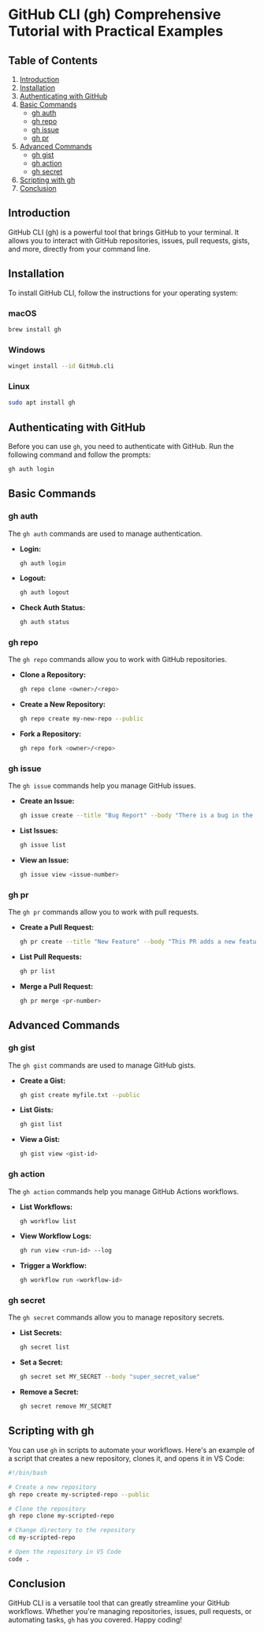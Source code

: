 # GitHub CLI (gh) Comprehensive Tutorial with Practical Examples

## Table of Contents
1. [Introduction](#introduction)
2. [Installation](#installation)
3. [Authenticating with GitHub](#authenticating-with-github)
4. [Basic Commands](#basic-commands)
    - [gh auth](#gh-auth)
    - [gh repo](#gh-repo)
    - [gh issue](#gh-issue)
    - [gh pr](#gh-pr)
5. [Advanced Commands](#advanced-commands)
    - [gh gist](#gh-gist)
    - [gh action](#gh-action)
    - [gh secret](#gh-secret)
6. [Scripting with gh](#scripting-with-gh)
7. [Conclusion](#conclusion)

## Introduction
GitHub CLI (gh) is a powerful tool that brings GitHub to your terminal. It allows you to interact with GitHub repositories, issues, pull requests, gists, and more, directly from your command line.

## Installation
To install GitHub CLI, follow the instructions for your operating system:

### macOS
```sh
brew install gh
```

### Windows
```sh
winget install --id GitHub.cli
```

### Linux
```sh
sudo apt install gh
```

## Authenticating with GitHub
Before you can use `gh`, you need to authenticate with GitHub. Run the following command and follow the prompts:

```sh
gh auth login
```

## Basic Commands

### gh auth
The `gh auth` commands are used to manage authentication.

- **Login:**
    ```sh
    gh auth login
    ```

- **Logout:**
    ```sh
    gh auth logout
    ```

- **Check Auth Status:**
    ```sh
    gh auth status
    ```

### gh repo
The `gh repo` commands allow you to work with GitHub repositories.

- **Clone a Repository:**
    ```sh
    gh repo clone <owner>/<repo>
    ```

- **Create a New Repository:**
    ```sh
    gh repo create my-new-repo --public
    ```

- **Fork a Repository:**
    ```sh
    gh repo fork <owner>/<repo>
    ```

### gh issue
The `gh issue` commands help you manage GitHub issues.

- **Create an Issue:**
    ```sh
    gh issue create --title "Bug Report" --body "There is a bug in the code."
    ```

- **List Issues:**
    ```sh
    gh issue list
    ```

- **View an Issue:**
    ```sh
    gh issue view <issue-number>
    ```

### gh pr
The `gh pr` commands allow you to work with pull requests.

- **Create a Pull Request:**
    ```sh
    gh pr create --title "New Feature" --body "This PR adds a new feature."
    ```

- **List Pull Requests:**
    ```sh
    gh pr list
    ```

- **Merge a Pull Request:**
    ```sh
    gh pr merge <pr-number>
    ```

## Advanced Commands

### gh gist
The `gh gist` commands are used to manage GitHub gists.

- **Create a Gist:**
    ```sh
    gh gist create myfile.txt --public
    ```

- **List Gists:**
    ```sh
    gh gist list
    ```

- **View a Gist:**
    ```sh
    gh gist view <gist-id>
    ```

### gh action
The `gh action` commands help you manage GitHub Actions workflows.

- **List Workflows:**
    ```sh
    gh workflow list
    ```

- **View Workflow Logs:**
    ```sh
    gh run view <run-id> --log
    ```

- **Trigger a Workflow:**
    ```sh
    gh workflow run <workflow-id>
    ```

### gh secret
The `gh secret` commands allow you to manage repository secrets.

- **List Secrets:**
    ```sh
    gh secret list
    ```

- **Set a Secret:**
    ```sh
    gh secret set MY_SECRET --body "super_secret_value"
    ```

- **Remove a Secret:**
    ```sh
    gh secret remove MY_SECRET
    ```

## Scripting with gh
You can use `gh` in scripts to automate your workflows. Here's an example of a script that creates a new repository, clones it, and opens it in VS Code:

```sh
#!/bin/bash

# Create a new repository
gh repo create my-scripted-repo --public

# Clone the repository
gh repo clone my-scripted-repo

# Change directory to the repository
cd my-scripted-repo

# Open the repository in VS Code
code .
```

## Conclusion
GitHub CLI is a versatile tool that can greatly streamline your GitHub workflows. Whether you're managing repositories, issues, pull requests, or automating tasks, `gh` has you covered. Happy coding!